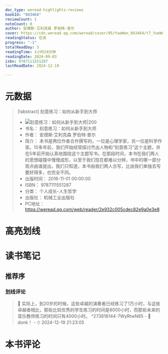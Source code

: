 ```yaml
---
doc_type: weread-highlights-reviews
bookId: "843464"
reviewCount: 1
noteCount: 0
author: 安德斯·艾利克森 罗伯特·普尔
cover: https://cdn.weread.qq.com/weread/cover/95/YueWen_843464/t7_YueWen_843464.jpg
readingStatus: 在读
progress: "-1"
totalReadDay: 3
readingTime: 1小时24分钟
readingDate: 2024-09-03
isbn: 9787111551287
lastReadDate: 2024-12-19

---
```

# 元数据
> [!abstract] 刻意练习：如何从新手到大师
> - ![ 刻意练习：如何从新手到大师|200](https://cdn.weread.qq.com/weread/cover/95/YueWen_843464/t7_YueWen_843464.jpg)
> - 书名： 刻意练习：如何从新手到大师
> - 作者： 安德斯·艾利克森 罗伯特·普尔
> - 简介： 本书是两位作者合作撰写的，一位是心理学家，另一位是科学作家。10多年前，我们开始经常探讨杰出人物和“刻意练习”这个主题，并在5年前开始认真地围绕这个主题写书。在那段时间，本书在我们两人的思想碰撞中慢慢成形，以至于我们现在都难以分辨，书中的哪一部分观点由谁提出。我们只知道，本书由我们两人合写，比由我们单独去写要好得多，也完全不同。
> - 出版时间： 2016-11-01 00:00:00
> - ISBN： 9787111551287
> - 分类： 个人成长-人生哲学
> - 出版社： 机械工业出版社
> - PC地址：https://weread.qq.com/web/reader/2e932c005cdec82e9a0e3e8

# 高亮划线

# 读书笔记

## 推荐序

### 划线评论
> 📌 实际上，到20岁的时候，这些卓越的演奏者已经练习了1万小时，与这些卓越者相比，那些比较优秀的学生练习的时间是8000小时，而那些未来的音乐教师练习的时间只有4000小时。  ^273818144-7WyRtwN85
    - 💭 donk！
    - ⏱ 2024-12-19 21:23:05
   
# 本书评论

